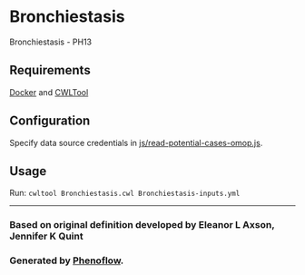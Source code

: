 # Bronchiestasis

Bronchiestasis - PH13

## Requirements

[Docker](https://docs.docker.com/install/) and [CWLTool](https://github.com/common-workflow-language/cwltool#install)

## Configuration

Specify data source credentials in [js/read-potential-cases-omop.js](js/read-potential-cases-omop.js).

## Usage

Run: `cwltool Bronchiestasis.cwl Bronchiestasis-inputs.yml`

***

### Based on original definition developed by Eleanor L Axson, Jennifer K Quint
### Generated by [Phenoflow](https://kclhi.org/phenoflow).

